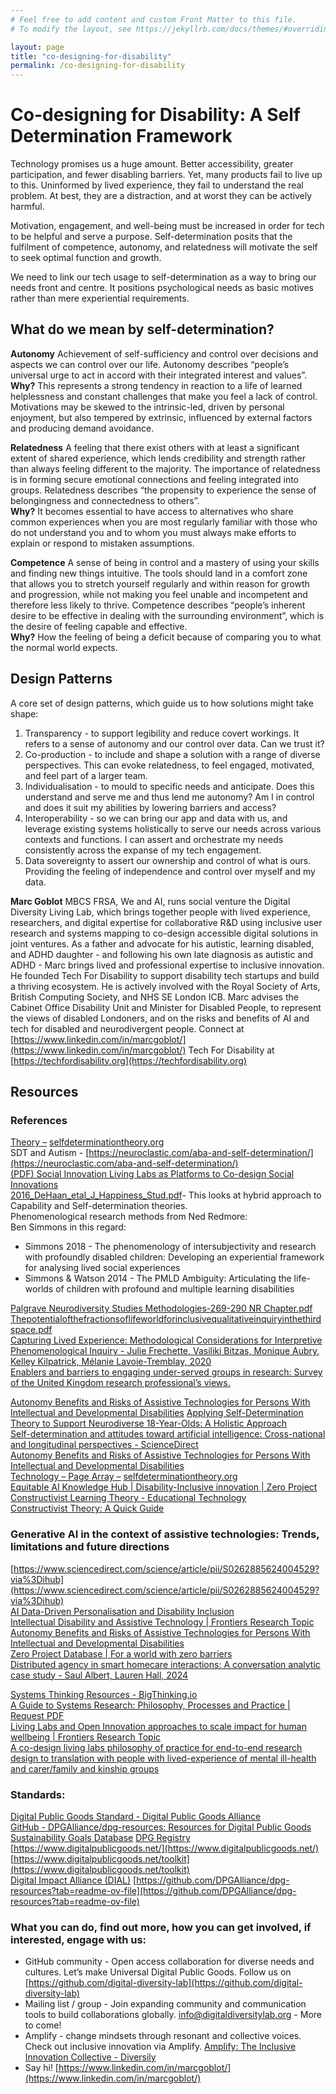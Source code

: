 ```yaml
---
# Feel free to add content and custom Front Matter to this file.
# To modify the layout, see https://jekyllrb.com/docs/themes/#overriding-theme-defaults

layout: page
title: "co-designing-for-disability"
permalink: /co-designing-for-disability
---
```


<!-- ## Ensuring digital technology can serve the underserved through lived experience and understanding overlooked needs in their environment -->

# Co-designing for Disability: A Self Determination Framework

Technology promises us a huge amount. Better accessibility, greater participation, and fewer disabling barriers. Yet, many products fail to live up to this. Uninformed by lived experience, they fail to understand the real problem. At best, they are a distraction, and at worst they can be actively harmful.

Motivation, engagement, and well-being must be increased in order for tech to be helpful and serve a purpose. Self-determination posits that the fulfilment of competence, autonomy, and relatedness will motivate the self to seek optimal function and growth.

We need to link our tech usage to self-determination as a way to bring our needs front and centre. It positions psychological needs as basic motives rather than mere experiential requirements.

## What do we mean by self-determination?

**Autonomy**
Achievement of self-sufficiency and control over decisions and aspects we can control over our life. Autonomy describes “people’s universal urge to act in accord with their integrated interest and values”.  
**Why?** This represents a strong tendency in reaction to a life of learned helplessness and constant challenges that make you feel a lack of control. Motivations may be skewed to the intrinsic-led, driven by personal enjoyment, but also tempered by extrinsic, influenced by external factors and producing demand avoidance.

**Relatedness**
A feeling that there exist others with at least a significant extent of shared experience, which lends credibility and strength rather than always feeling different to the majority. The importance of relatedness is in forming secure emotional connections and feeling integrated into groups. Relatedness describes “the propensity to experience the sense of belongingness and connectedness to others”.  
**Why?** It becomes essential to have access to alternatives who share common experiences when you are most regularly familiar with those who do not understand you and to whom you must always make efforts to explain or respond to mistaken assumptions.

**Competence**
A sense of being in control and a mastery of using your skills and finding new things intuitive. The tools should land in a comfort zone that allows you to stretch yourself regularly and within reason for growth and progression, while not making you feel unable and incompetent and therefore less likely to thrive. Competence describes “people’s inherent desire to be effective in dealing with the surrounding environment”, which is the desire of feeling capable and effective.  
**Why?** How the feeling of being a deficit because of comparing you to what the normal world expects.

## Design Patterns

A core set of design patterns, which guide us to how solutions might take shape:

1. Transparency \- to support legibility and reduce covert workings. It refers to a sense of autonomy and our control over data. Can we trust it?  
2. Co-production \- to include and shape a solution with a range of diverse perspectives. This can evoke relatedness, to feel engaged, motivated, and feel part of a larger team.  
3. Individualisation \- to mould to specific needs and anticipate. Does this understand and serve me and thus lend me autonomy? Am I in control and does it suit my abilities by lowering barriers and access?  
4. Interoperability \- so we can bring our app and data with us, and leverage existing systems holistically to serve our needs across various contexts and functions. I can assert and orchestrate my needs consistently across the expanse of my tech engagement.
5. Data sovereignty to assert our ownership and control of what is ours. Providing the feeling of independence and control over myself and my data.

**Marc Goblot** MBCS FRSA, We and AI, runs social venture the Digital Diversity Living Lab, which brings together people with lived experience, researchers, and digital expertise for collaborative R\&D using inclusive user research and systems mapping to co-design accessible digital solutions in joint ventures. As a father and advocate for his autistic, learning disabled, and ADHD daughter \- and following his own late diagnosis as autistic and ADHD \- Marc brings lived and professional expertise to inclusive innovation. He founded Tech For Disability to support disability tech startups and build a thriving ecosystem. He is actively involved with the Royal Society of Arts, British Computing Society, and NHS SE London ICB. Marc advises the Cabinet Office Disability Unit and Minister for Disabled People, to represent the views of disabled Londoners, and on the risks and benefits of AI and tech for disabled and neurodivergent people. 
Connect at [https://www.linkedin.com/in/marcgoblot/](https://www.linkedin.com/in/marcgoblot/)
Tech For Disability at [https://techfordisability.org](https://techfordisability.org)

## Resources

### References

[Theory –](https://selfdeterminationtheory.org/theory/) [selfdeterminationtheory.org](http://selfdeterminationtheory.org)  
SDT and Autism \- [https://neuroclastic.com/aba-and-self-determination/](https://neuroclastic.com/aba-and-self-determination/)  
[(PDF) Social Innovation Living Labs as Platforms to Co-design Social Innovations](https://www.researchgate.net/publication/340391475_Social_Innovation_Living_Labs_as_Platforms_to_Co-design_Social_Innovations)  
[2016\_DeHaan\_etal\_J\_Happiness\_Stud.pdf](https://drive.google.com/file/d/17NJJg4aPpLBi158oooc5jGA_zEAgP3tg/view?usp=drive_link)\- This looks at hybrid approach to Capability and Self-determination theories.  
Phenomenological research methods from Ned Redmore:  
Ben Simmons in this regard:

* Simmons 2018 \- The phenomenology of intersubjectivity and research with profoundly disabled children: Developing an experiential framework for analysing lived social experiences  
* Simmons & Watson 2014 \- The PMLD Ambiguity: Articulating the life-worlds of children with profound and multiple learning disabilities

[Palgrave Neurodiversity Studies Methodologies-269-290 NR Chapter.pdf](https://drive.google.com/file/d/1qFlnYxn6hwEZU-dNU_rPtXsKHAoD3JWv/view?usp=drive_link)  
[Thepotentialofthefractionsoflifeworldforinclusivequalitativeinquiryinthethirdspace.pdf](https://drive.google.com/file/d/1aVYkNTd_OZ1wJve8fSExBlAjcU8MTByW/view?usp=drive_link)  
[Capturing Lived Experience: Methodological Considerations for Interpretive Phenomenological Inquiry \- Julie Frechette, Vasiliki Bitzas, Monique Aubry, Kelley Kilpatrick, Mélanie Lavoie-Tremblay, 2020](https://journals.sagepub.com/doi/full/10.1177/1609406920907254)  
[Enablers and barriers to engaging under-served groups in research: Survey of the United Kingdom research professional’s views.](https://openresearch.nihr.ac.uk/articles/3-37)

[Autonomy Benefits and Risks of Assistive Technologies for Persons With Intellectual and Developmental Disabilities](https://www.frontiersin.org/journals/public-health/articles/10.3389/fpubh.2018.00296/full)
[Applying Self-Determination Theory to Support Neurodiverse 18-Year-Olds: A Holistic Approach](https://docs.google.com/document/d/1weW_rNypNWWNLCD8SUm_4FdiKRgVpXyUXQsf8dcHNXc/edit?usp=drive_link)  
[Self-determination and attitudes toward artificial intelligence: Cross-national and longitudinal perspectives \- ScienceDirect](https://www.sciencedirect.com/science/article/pii/S0736585323000771?via%3Dihub)  
[Autonomy Benefits and Risks of Assistive Technologies for Persons With Intellectual and Developmental Disabilities](https://www.frontiersin.org/journals/public-health/articles/10.3389/fpubh.2018.00296/full)  
[Technology – Page Array –](https://selfdeterminationtheory.org/research/technology/) [selfdeterminationtheory.org](http://selfdeterminationtheory.org)  
[Equitable AI Knowledge Hub | Disability-Inclusive innovation | Zero Project](https://zeroproject.org/tools/artifical-intelligence/equitable-ai-knowledge-hub)  
[Constructivist Learning Theory \- Educational Technology](https://educationaltechnology.net/constructivist-learning-theory/)  
[Constructivist Theory: A Quick Guide](https://dovetail.com/research/constructivist-theory/)

### Generative AI in the context of assistive technologies: Trends, limitations and future directions

[https://www.sciencedirect.com/science/article/pii/S0262885624004529?via%3Dihub](https://www.sciencedirect.com/science/article/pii/S0262885624004529?via%3Dihub)  
[AI Data-Driven Personalisation and Disability Inclusion](https://www.frontiersin.org/journals/artificial-intelligence/articles/10.3389/frai.2020.571955/full)  
[Intellectual Disability and Assistive Technology | Frontiers Research Topic](https://www.frontiersin.org/research-topics/6246/intellectual-disability-and-assistive-technology/magazine)  
[Autonomy Benefits and Risks of Assistive Technologies for Persons With Intellectual and Developmental Disabilities](https://www.frontiersin.org/journals/public-health/articles/10.3389/fpubh.2018.00296/full)  
[Zero Project Database | For a world with zero barriers](https://zeroproject.org/tools/zero-project-database)  
[Distributed agency in smart homecare interactions: A conversation analytic case study \- Saul Albert, Lauren Hall, 2024](https://journals.sagepub.com/doi/10.1177/17504813241267059)

[Systems Thinking Resources \- BigThinking.io](https://bigthinking.io/systems-thinking-resources/)  
[A Guide to Systems Research: Philosophy, Processes and Practice | Request PDF](https://www.researchgate.net/publication/321539909_A_Guide_to_Systems_Research_Philosophy_Processes_and_Practice)  
[Living Labs and Open Innovation approaches to scale impact for human wellbeing | Frontiers Research Topic](https://www.frontiersin.org/research-topics/20968/living-labs-and-open-innovation-approaches-to-scale-impact-for-human-wellbeing/magazine)  
[A co-design living labs philosophy of practice for end-to-end research design to translation with people with lived-experience of mental ill-health and carer/family and kinship groups](https://www.frontiersin.org/journals/public-health/articles/10.3389/fpubh.2023.1206620/full)

### Standards:

[Digital Public Goods Standard \- Digital Public Goods Alliance](https://www.digitalpublicgoods.net/standard)  
[GitHub \- DPGAlliance/dpg-resources: Resources for Digital Public Goods](https://github.com/DPGAlliance/dpg-resources)  
[Sustainability Goals Database](https://embeddingproject.org/goals-database/)
[DPG Registry](https://www.digitalpublicgoods.net/registry)  
[https://www.digitalpublicgoods.net/](https://www.digitalpublicgoods.net/)  
[https://www.digitalpublicgoods.net/toolkit](https://www.digitalpublicgoods.net/toolkit)  
[Digital Impact Alliance (DIAL)](https://dial.global/)
[https://github.com/DPGAlliance/dpg-resources?tab=readme-ov-file](https://github.com/DPGAlliance/dpg-resources?tab=readme-ov-file)

### What you can do, find out more, how you can get involved, if interested, engage with us:

* GitHub community \- Open access collaboration for diverse needs and cultures. Let’s make Universal Digital Public Goods. Follow us on [https://github.com/digital-diversity-lab](https://github.com/digital-diversity-lab)
* Mailing list / group \- Join expanding community and communication tools to build collaborations globally. [info@digitaldiversitylab.org](mailto:info@digitaldiversitylab.org) \- More to come\!  
* Amplify \- change mindsets through resonant and collective voices. Check out inclusive innovation via Amplify. [Amplify: The Inclusive Innovation Collective \- Diversily](https://www.diversily.com/amplify/)
* Say hi\! [https://www.linkedin.com/in/marcgoblot/](https://www.linkedin.com/in/marcgoblot/)
